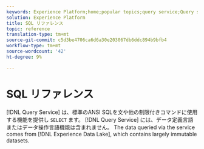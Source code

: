 ```yaml
---
keywords: Experience Platform;home;popular topics;query service;Query service;sql;sql reference;
solution: Experience Platform
title: SQL リファレンス
topic: reference
translation-type: tm+mt
source-git-commit: c5d3be4706ca6d6a30e203067db6ddc894b9bfb4
workflow-type: tm+mt
source-wordcount: '42'
ht-degree: 9%

---
```



# SQL リファレンス

[!DNL Query Service] は、標準のANSI SQLを文や他の制限付きコマンドに使用する機能を提供し `SELECT` ます。 [!DNL Query Service] には、データ定義言語またはデータ操作言語機能は含まれません。 The data queried via the service comes from [!DNL Experience Data Lake], which contains largely immutable datasets.
